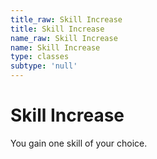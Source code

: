 ```yaml
---
title_raw: Skill Increase
title: Skill Increase
name_raw: Skill Increase
name: Skill Increase
type: classes
subtype: 'null'
---
```


# Skill Increase

You gain one skill of your choice.
